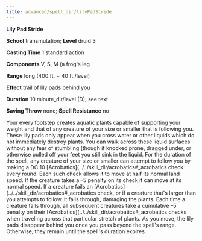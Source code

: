 ```yaml
---
title: advanced/spell_dir/lilyPadStride
---
```

 **Lily Pad Stride**

**School** transmutation; **Level** druid 3

**Casting Time** 1 standard action

**Components** V, S, M (a frog's leg

**Range** long (400 ft. + 40 ft./level)

**Effect** trail of lily pads behind you

**Duration** 10 minute_dir/level (D); see text

**Saving Throw** none; **Spell Resistance** no

Your every footstep creates aquatic plants capable of supporting your weight and that of any creature of your size or smaller that is following you. These lily pads only appear when you cross water or other liquids which do not immediately destroy plants. You can walk across these liquid surfaces without any fear of stumbling (though if knocked prone, dragged under, or otherwise pulled off your feet you still sink in the liquid. For the duration of the spell, any creature of your size or smaller can attempt to follow you by making a DC 10 [Acrobatics](../../skill_dir/acrobatics#_acrobatics check every round. Each such check allows it to move at half its normal land speed. If the creature takes a –5 penalty on its check it can move at its normal speed. If a creature fails an [Acrobatics](../../skill_dir/acrobatics#_acrobatics check, or if a creature that's larger than you attempts to follow, it falls through, damaging the plants. Each time a creature falls through, all subsequent creatures take a cumulative –5 penalty on their [Acrobatics](../../skill_dir/acrobatics#_acrobatics checks when traveling across that particular stretch of plants. As you move, the lily pads disappear behind you once you pass beyond the spell's range. Otherwise, they remain until the spell's duration expires.

